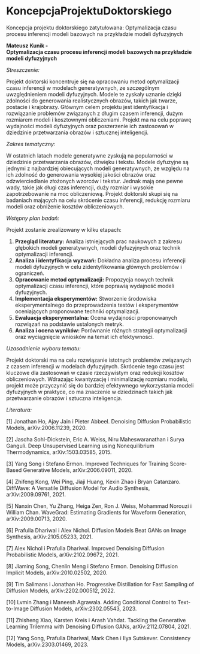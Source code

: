 # KoncepcjaProjektuDoktorskiego
Koncepcja projektu doktorskiego zatytułowana: Optymalizacja czasu procesu inferencji modeli bazowych na przykładzie modeli dyfuzyjnych


**Mateusz Kunik - \
Optymalizacja czasu procesu inferencji modeli bazowych na przykładzie modeli dyfuzyjnych**

*Streszczenie:*

Projekt doktorski koncentruje się na opracowaniu metod optymalizacji czasu inferencji w modelach generatywnych, ze szczególnym uwzględnieniem modeli dyfuzyjnych. Modele te zyskały uznanie dzięki zdolności do generowania realistycznych obrazów, takich jak twarze, postacie i krajobrazy. Głównym celem projektu jest identyfikacja i rozwiązanie problemów związanych z długim czasem inferencji, dużym rozmiarem modeli i kosztownymi obliczeniami. Projekt ma na celu poprawę wydajności modeli dyfuzyjnych oraz poszerzenie ich zastosowań w dziedzinie przetwarzania obrazów i sztucznej inteligencji.

*Zakres tematyczny:*

W ostatnich latach modele generatywne zyskują na popularności w dziedzinie przetwarzania obrazów, dźwięku i tekstu. Modele dyfuzyjne są jednymi z najbardziej obiecujących modeli generatywnych, ze względu na ich zdolność do generowania wysokiej jakości obrazów oraz odzwierciedlanie złożonych wzorców i tekstur. Jednak mają one pewne wady, takie jak długi czas inferencji, duży rozmiar i wysokie zapotrzebowanie na moc obliczeniową. Projekt doktorski skupi się na badaniach mających na celu skrócenie czasu inferencji, redukcję rozmiaru modeli oraz obniżenie kosztów obliczeniowych.

*Wstępny plan badań:*

Projekt zostanie zrealizowany w kilku etapach:
1. **Przegląd literatury:** Analiza istniejących prac naukowych z zakresu głębokich modeli generatywnych, modeli dyfuzyjnych oraz technik optymalizacji inferencji.
2. **Analiza i identyfikacja wyzwań:** Dokładna analiza procesu inferencji modeli dyfuzyjnych w celu zidentyfikowania głównych problemów i ograniczeń.
3. **Opracowanie metod optymalizacji:** Propozycja nowych technik optymalizacji czasu inferencji, które poprawią wydajność modeli dyfuzyjnych.
4. **Implementacja eksperymentów:** Stworzenie środowiska eksperymentalnego do przeprowadzenia testów i eksperymentów oceniających proponowane techniki optymalizacji.
5. **Ewaluacja eksperymentalna:** Ocena wydajności proponowanych rozwiązań na podstawie ustalonych metryk.
6. **Analiza i ocena wyników:** Porównanie różnych strategii optymalizacji oraz wyciągnięcie wniosków na temat ich efektywności.

*Uzasadnienie wyboru tematu:*

Projekt doktorski ma na celu rozwiązanie istotnych problemów związanych z czasem inferencji w modelach dyfuzyjnych. Skrócenie tego czasu jest kluczowe dla zastosowań w czasie rzeczywistym oraz redukcji kosztów obliczeniowych. Wdrażając kwantyzację i minimalizację rozmiaru modelu, projekt może przyczynić się do bardziej efektywnego wykorzystania modeli dyfuzyjnych w praktyce, co ma znaczenie w dziedzinach takich jak przetwarzanie obrazów i sztuczna inteligencja.

*Literatura:*

[1] Jonathan Ho, Ajay Jain i Pieter Abbeel. Denoising Diffusion Probabilistic Models, arXiv:2006.11239, 2020.

[2] Jascha Sohl-Dickstein, Eric A. Weiss, Niru Maheswaranathan i Surya Ganguli. Deep Unsupervised Learning using Nonequilibrium Thermodynamics, arXiv:1503.03585, 2015.

[3] Yang Song i Stefano Ermon. Improved Techniques for Training Score-Based Generative Models, arXiv:2006.09011, 2020.

[4] Zhifeng Kong, Wei Ping, Jiaji Huang, Kexin Zhao i Bryan Catanzaro. DiffWave: A Versatile Diffusion Model for Audio Synthesis, arXiv:2009.09761, 2021.

[5] Nanxin Chen, Yu Zhang, Heiga Zen, Ron J. Weiss, Mohammad Norouzi i William Chan. WaveGrad: Estimating Gradients for Waveform Generation, arXiv:2009.00713, 2020.

[6] Prafulla Dhariwal i Alex Nichol. Diffusion Models Beat GANs on Image Synthesis, arXiv:2105.05233, 2021.

[7] Alex Nichol i Prafulla Dhariwal. Improved Denoising Diffusion Probabilistic Models, arXiv:2102.09672, 2021.

[8] Jiaming Song, Chenlin Meng i Stefano Ermon. Denoising Diffusion Implicit Models, arXiv:2010.02502, 2020.

[9] Tim Salimans i Jonathan Ho. Progressive Distillation for Fast Sampling of Diffusion Models, arXiv:2202.000512, 2022.

[10] Lvmin Zhang i Maneesh Agrawala. Adding Conditional Control to Text-to-Image Diffusion Models, arXiv:2302.05543, 2023.

[11] Zhisheng Xiao, Karsten Kreis i Arash Vahdat. Tackling the Generative Learning Trilemma with Denoising Diffusion GANs, arXiv:2112.07804, 2021.

[12] Yang Song, Prafulla Dhariwal, Mark Chen i Ilya Sutskever. Consistency Models, arXiv:2303.01469, 2023.
